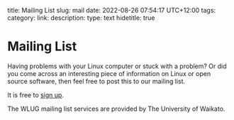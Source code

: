 title: Mailing List
slug: mail
date: 2022-08-26 07:54:17 UTC+12:00
tags: 
category: 
link: 
description: 
type: text
hidetitle: true
<!---
Draft completed: 2022-08-28 Ian Stewart

-->

# Mailing List

Having problems with your Linux computer or stuck with a problem? Or did you come across an interesting piece of information on Linux or open source software, then feel free to post this to our mailing list. 

It is free to [sign up](https://list.waikato.ac.nz/postorius/lists/wlug.list.waikato.ac.nz/).


The WLUG mailing list services are provided by The University of Waikato.



